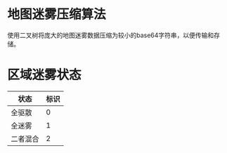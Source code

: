 # 地图迷雾压缩算法
使用二叉树将庞大的地图迷雾数据压缩为较小的base64字符串，以便传输和存储。

# 区域迷雾状态
|状态|标识|
|---|---|
|全驱散|0|
|全迷雾|1|
|二者混合|2|
